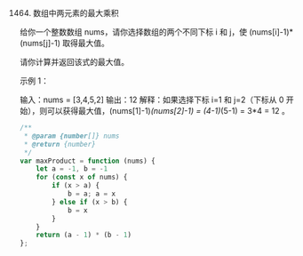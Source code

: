 1464. 数组中两元素的最大乘积

给你一个整数数组 nums，请你选择数组的两个不同下标 i 和 j，使 (nums[i]-1)*(nums[j]-1) 取得最大值。

请你计算并返回该式的最大值。

 

示例 1：

输入：nums = [3,4,5,2]
输出：12 
解释：如果选择下标 i=1 和 j=2（下标从 0 开始），则可以获得最大值，(nums[1]-1)*(nums[2]-1) = (4-1)*(5-1) = 3*4 = 12 。 
```js
/**
 * @param {number[]} nums
 * @return {number}
 */
var maxProduct = function (nums) {
    let a = -1, b = -1
    for (const x of nums) {
        if (x > a) {
            b = a; a = x
        } else if (x > b) {
            b = x
        }
    }
    return (a - 1) * (b - 1)
};